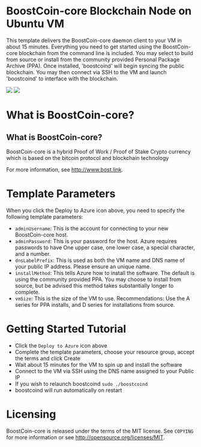 # BoostCoin-core Blockchain Node on Ubuntu VM

This template delivers the BoostCoin-core daemon client to your VM in about 15 minutes. Everything you need to get started using the BoostCoin-core blockchain from the command line is included. 
You may select to build from source or install from the community provided Personal Package Archive (PPA).  Once installed, 'boostcoind' will begin syncing the public blockchain. 
You may then connect via SSH to the VM and launch 'boostcoind' to interface with the blockchain.

<a href="https://portal.azure.com/#create/Microsoft.Template/uri/https%3A%2F%2Fraw.githubusercontent.com%2FAzure%2Fazure-quickstart-templates%2Fmaster%2Fboostcoin-core-on-ubuntu%2Fazuredeploy.json" target="_blank"><img src="http://azuredeploy.net/deploybutton.png"/></a>
<a href="http://armviz.io/#/?load=https%3A%2F%2Fraw.githubusercontent.com%2FAzure%2Fazure-quickstart-templates%2Fmaster%2Fboostcoin-core-on-ubuntu%2Fazuredeploy.json" target="_blank"><img src="http://armviz.io/visualizebutton.png"/></a>

# What is BoostCoin-core?

What is BoostCoin-core?
----------------

BoostCoin-core is a hybrid Proof of Work / Proof of Stake Crypto currency which is based on the bitcoin protocol
and blockchain technology

For more information, see http://www.bost.link.


# Template Parameters

When you click the Deploy to Azure icon above, you need to specify the following template parameters:

* `adminUsername`: This is the account for connecting to your new BoostCoin-core host.
* `adminPassword`: This is your password for the host.  Azure requires passwords to have One upper case, one lower case, a special character, and a number.
* `dnsLabelPrefix`: This is used as both the VM name and DNS name of your public IP address.  Please ensure an unique name.
* `installMethod`: This tells Azure how to install the software.  The default is using the community provided PPA.  You may choose to install from source, but be advised this method takes substantially longer to complete.
* `vmSize`: This is the size of the VM to use.  Recommendations: Use the A series for PPA installs, and D series for installations from source.

# Getting Started Tutorial

* Click the `Deploy to Azure` icon above
* Complete the template parameters, choose your resource group, accept the terms and click Create
* Wait about 15 minutes for the VM to spin up and install the software
* Connect to the VM via SSH using the DNS name assigned to your Public IP
* If you wish to relaunch boostcoind `sudo ./boostcoind`
* boostcoind will run automatically on restart

# Licensing

BoostCoin-core is released under the terms of the MIT license. See `COPYING` for more information or see http://opensource.org/licenses/MIT.